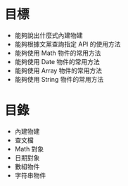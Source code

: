 # 目標

-   能夠說出什麼式內建物建
-   能夠根據文黨查詢指定 API 的使用方法
-   能夠使用 Math 物件的常用方法
-   能夠使用 Date 物件的常用方法
-   能夠使用 Array 物件的常用方法
-   能夠使用 String 物件的常用方法

# 目錄

-   內建物建
-   查文檔
-   Math 對象
-   日期對象
-   數組物件
-   字符串物件
